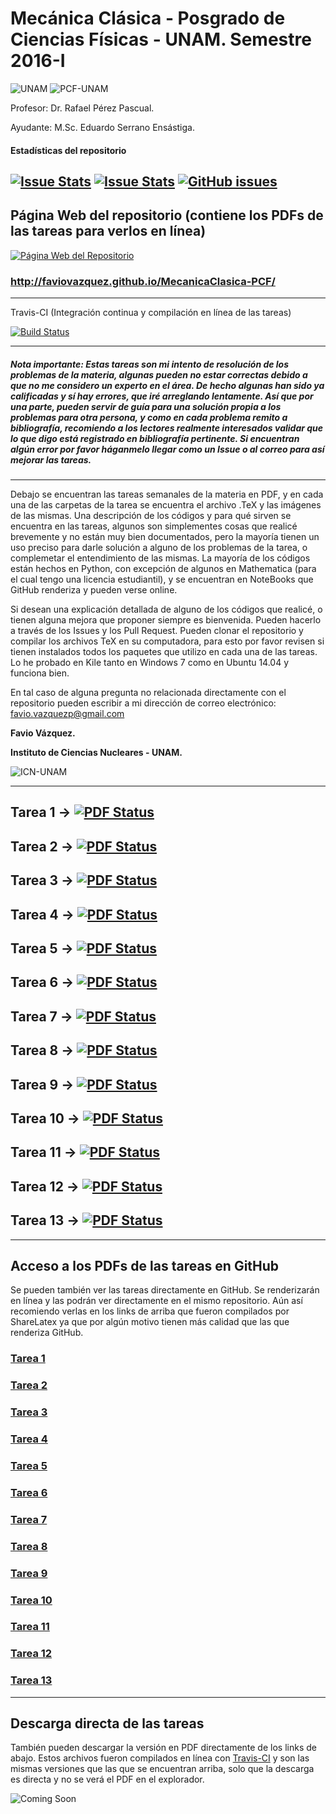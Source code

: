 # Mecánica Clásica - Posgrado de Ciencias Físicas - UNAM. Semestre 2016-I

![UNAM](https://elielirangel.files.wordpress.com/2012/08/nt_p2.jpg) ![PCF-UNAM](http://www.posgrado.fisica.unam.mx/sites/default/files/LUZ.png)

Profesor: Dr. Rafael Pérez Pascual.

Ayudante: M.Sc. Eduardo Serrano Ensástiga.

#### Estadísticas del repositorio

[![Issue Stats](http://issuestats.com/github/FavioVazquez/MecanicaClasica-PCF/badge/pr)](http://issuestats.com/github/FavioVazquez/MecanicaClasica-PCF) [![Issue Stats](http://issuestats.com/github/FavioVazquez/MecanicaClasica-PCF/badge/issue)](http://issuestats.com/github/FavioVazquez/MecanicaClasica-PCF) [![GitHub issues](https://img.shields.io/github/issues/FavioVazquez/MecanicaClasica-PCF.svg?style=plastic)](https://github.com/FavioVazquez/MecanicaClasica-PCF/issues)
--------

## **Página Web del repositorio (contiene los PDFs de las tareas para verlos en línea)**

[![Página Web del Repositorio](http://s7.postimg.org/btif6nxsr/githubpage_snapshot.jpg)](http://faviovazquez.github.io/MecanicaClasica-PCF/)

### http://faviovazquez.github.io/MecanicaClasica-PCF/

--------

Travis-CI (Integración continua y compilación en línea de las tareas)

[![Build Status](https://travis-ci.org/FavioVazquez/MecanicaClasica-PCF.svg?branch=master)](https://travis-ci.org/FavioVazquez/MecanicaClasica-PCF)

--------

##### **Nota importante**: Estas tareas son mi intento de resolución de los problemas de la materia, algunas pueden no estar correctas debido a que no me considero un experto en el área. De hecho algunas han sido ya calificadas y sí hay errores, que iré arreglando lentamente. Así que por una parte, pueden servir de guía para una solución propia a los problemas para otra persona, y como en cada problema remito a bibliografía, recomiendo a los lectores realmente interesados validar que lo que digo está registrado en bibliografía pertinente. Si encuentran algún error por favor háganmelo llegar como un Issue o al correo para así mejorar las tareas.

---------

Debajo se encuentran las tareas semanales de la materia en PDF, y en cada una de las carpetas de la tarea se encuentra el archivo .TeX y las imágenes de las mismas. Una descripción de los códigos y para qué sirven se encuentra en las tareas, algunos son simplementes cosas que realicé brevemente y no están muy bien documentados, pero la mayoría tienen un uso preciso para darle solución a alguno de los problemas de la tarea, o complemetar el entendimiento de las mismas. La mayoría de los códigos están hechos en Python, con excepción de algunos en Mathematica (para el cual tengo una licencia estudiantil), y se encuentran en NoteBooks que GitHub renderiza y pueden verse online. 

Si desean una explicación detallada de alguno de los códigos que realicé, o tienen alguna mejora que proponer siempre es bienvenida. Pueden hacerlo a través de los Issues y los Pull Request. Pueden clonar el repositorio y compilar los archivos TeX en su computadora, para esto por favor revisen si tienen instalados todos los paquetes que utilizo en cada una de las tareas. Lo he probado en Kile tanto en Windows 7 como en Ubuntu 14.04 y funciona bien. 

En tal caso de alguna pregunta no relacionada directamente con el repositorio pueden escribir a mi dirección de correo electrónico: favio.vazquezp@gmail.com

**Favio Vázquez.**

**Instituto de Ciencias Nucleares - UNAM.**

![ICN-UNAM](http://sigi.nucleares.unam.mx/sgiicn/images/icn_logo_small.png)

-------

## Tarea 1 &#8594; [![PDF Status](https://www.sharelatex.com/github/repos/FavioVazquez/MecanicaClasica-PCF/builds/latest/badge.svg)](https://www.sharelatex.com/github/repos/FavioVazquez/MecanicaClasica-PCF/builds/c63f455167399dac1e050d68073999854736d66b/raw/output.pdf)

## Tarea 2 &#8594; [![PDF Status](https://www.sharelatex.com/github/repos/FavioVazquez/MecanicaClasica-PCF/builds/latest/badge.svg)](https://www.sharelatex.com/github/repos/FavioVazquez/MecanicaClasica-PCF/builds/82cffe22670ac21ccbf60a4baf946398863f4ee2/raw/output.pdf)

## Tarea 3 &#8594; [![PDF Status](https://www.sharelatex.com/github/repos/FavioVazquez/MecanicaClasica-PCF/builds/latest/badge.svg)](https://www.sharelatex.com/github/repos/FavioVazquez/MecanicaClasica-PCF/builds/c4a4c54bc0b8a029162b911e9ce0e9a000d8ad21/raw/output.pdf)

## Tarea 4 &#8594; [![PDF Status](https://www.sharelatex.com/github/repos/FavioVazquez/MecanicaClasica-PCF/builds/latest/badge.svg)](https://www.sharelatex.com/github/repos/FavioVazquez/MecanicaClasica-PCF/builds/d1b41867604b38c68db419cbb80632b6cd6b1185/raw/output.pdf)

## Tarea 5 &#8594; [![PDF Status](https://www.sharelatex.com/github/repos/FavioVazquez/MecanicaClasica-PCF/builds/latest/badge.svg)](https://www.sharelatex.com/github/repos/FavioVazquez/MecanicaClasica-PCF/builds/dab2c7fb6dc6201b1feb0a67e1ac3fb6586df0a0/raw/output.pdf)

## Tarea 6 &#8594; [![PDF Status](https://www.sharelatex.com/github/repos/FavioVazquez/MecanicaClasica-PCF/builds/latest/badge.svg)](https://www.sharelatex.com/github/repos/FavioVazquez/MecanicaClasica-PCF/builds/0b8a9b7194112c9ca9b2aa93b4e81c76a88d1c6b/raw/output.pdf)

## Tarea 7 &#8594; [![PDF Status](https://www.sharelatex.com/github/repos/FavioVazquez/MecanicaClasica-PCF/builds/latest/badge.svg)](https://www.sharelatex.com/github/repos/FavioVazquez/MecanicaClasica-PCF/builds/86603ec70321ae8e22c16cc254ab858c8d961593/raw/output.pdf)

## Tarea 8 &#8594; [![PDF Status](https://www.sharelatex.com/github/repos/FavioVazquez/MecanicaClasica-PCF/builds/latest/badge.svg)](https://www.sharelatex.com/github/repos/FavioVazquez/MecanicaClasica-PCF/builds/814afd27d487daa5220c71e4d1314bd6752db24f/raw/output.pdf)

## Tarea 9 &#8594; [![PDF Status](https://www.sharelatex.com/github/repos/FavioVazquez/MecanicaClasica-PCF/builds/latest/badge.svg)](https://www.sharelatex.com/github/repos/FavioVazquez/MecanicaClasica-PCF/builds/12d7fd93fb389aed651fc26834c8a28ec2b61c4e/raw/output.pdf)

## Tarea 10 &#8594; [![PDF Status](https://www.sharelatex.com/github/repos/FavioVazquez/MecanicaClasica-PCF/builds/latest/badge.svg)](https://www.sharelatex.com/github/repos/FavioVazquez/MecanicaClasica-PCF/builds/a02bd2cbb3857b287a5ad3bd0486106399131bd0/raw/output.pdf)

## Tarea 11 &#8594; [![PDF Status](https://www.sharelatex.com/github/repos/FavioVazquez/MecanicaClasica-PCF/builds/latest/badge.svg)](https://www.sharelatex.com/github/repos/FavioVazquez/MecanicaClasica-PCF/builds/dd35471f67f1bba14131e4cf442079706c74ef0a/raw/output.pdf)

## Tarea 12 &#8594; [![PDF Status](https://www.sharelatex.com/github/repos/FavioVazquez/MecanicaClasica-PCF/builds/latest/badge.svg)](https://www.sharelatex.com/github/repos/FavioVazquez/MecanicaClasica-PCF/builds/19f254629f40f61882ec5f177bb3752b714c4940/raw/output.pdf)

## Tarea 13 &#8594; [![PDF Status](https://www.sharelatex.com/github/repos/FavioVazquez/MecanicaClasica-PCF/builds/latest/badge.svg)](https://www.sharelatex.com/github/repos/FavioVazquez/MecanicaClasica-PCF/builds/c828d6156f9e91e18654e46836857f5953dca5c7/raw/output.pdf)

---------

## **Acceso a los PDFs de las tareas en GitHub**

Se pueden también ver las tareas directamente en GitHub. Se renderizarán en línea y las podrán ver directamente en el mismo repositorio. Aún así recomiendo verlas en los links de arriba que fueron compilados por ShareLatex ya que por algún motivo tienen más calidad que las que renderiza GitHub.

### [Tarea 1](https://github.com/FavioVazquez/MecanicaClasica-PCF/blob/master/Tarea1/Tarea1.pdf)

### [Tarea 2](https://github.com/FavioVazquez/MecanicaClasica-PCF/blob/master/Tarea2/Tarea2.pdf)

### [Tarea 3](https://github.com/FavioVazquez/MecanicaClasica-PCF/blob/master/Tarea3/Tarea3.pdf)

### [Tarea 4](https://github.com/FavioVazquez/MecanicaClasica-PCF/blob/master/Tarea4/Tarea4.pdf)

### [Tarea 5](https://github.com/FavioVazquez/MecanicaClasica-PCF/blob/master/Tarea5/Tarea5.pdf)

### [Tarea 6](https://github.com/FavioVazquez/MecanicaClasica-PCF/blob/master/Tarea6/Tarea6.pdf)

### [Tarea 7](https://github.com/FavioVazquez/MecanicaClasica-PCF/blob/master/Tarea7/Tarea7.pdf)

### [Tarea 8](https://github.com/FavioVazquez/MecanicaClasica-PCF/blob/master/Tarea8/Tarea8.pdf)

### [Tarea 9](https://github.com/FavioVazquez/MecanicaClasica-PCF/blob/master/Tarea9/Tarea9.pdf)

### [Tarea 10](https://github.com/FavioVazquez/MecanicaClasica-PCF/blob/master/Tarea10/Tarea10.pdf)

### [Tarea 11](https://github.com/FavioVazquez/MecanicaClasica-PCF/blob/master/Tarea11/Tarea11.pdf)

### [Tarea 12](https://github.com/FavioVazquez/MecanicaClasica-PCF/blob/master/Tarea12/Tarea12.pdf)

### [Tarea 13](https://github.com/FavioVazquez/MecanicaClasica-PCF/blob/master/Tarea12/Tarea13.pdf)

--------

## **Descarga directa de las tareas**

También pueden descargar la versión en PDF directamente de los links de abajo. Estos archivos fueron compilados en línea con [Travis-CI](https://travis-ci.org/) y son las mismas versiones que las que se encuentran arriba, solo que la descarga es directa y no se verá el PDF en el explorador.

![Coming Soon](http://www.booktrip4me.com/Content/images/Coming-Soon.png)


